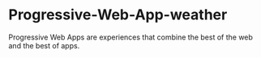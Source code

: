 # Progressive-Web-App-weather
Progressive Web Apps are experiences that combine the best of the web and the best of apps.
